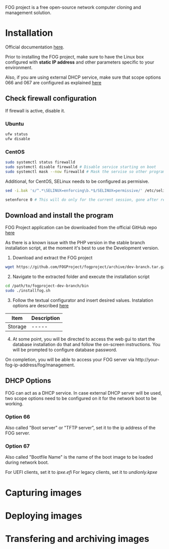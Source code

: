 FOG project is a free open-source network computer cloning and management solution.

# Installation

Official documentation [here](https://docs.fogproject.org/en/latest/).

Prior to installing the FOG project, make sure to have the Linux box configured with **static IP address** and other parameters specific to your environment.

Also, if you are using external DHCP service, make sure that scope options 066 and 067 are configured as explained [here](https://docs.fogproject.org/en/latest/installation/network_setup.html)

## Check firewall configuration

If firewall is active, disable it.

### Ubuntu

```bash
ufw status
ufw disable
```

### CentOS

```bash
sudo systemctl status firewalld
sudo systemctl disable firewalld # Disable service starting on boot
sudo systemctl mask --now firewalld # Mask the servise so other programs would not be able to start it
```

Additional, for CentOS, SELinux needs to be configured as permisive.

```bash
sed -i.bak 's/^.*\SELINUX=enforcing\b.*$/SELINUX=permissive/' /etc/selinux/config # This will set it permanently

setenforce 0 # This will do only for the current session, gone after reboot
```

## Download and install the program

FOG Project application can be downloaded from the official GitHub repo [here](https://github.com/FOGProject/fogproject) 

As there is a known issue with the PHP version in the stable branch installation script, at the moment it's best to use the Development version.

1. Download and extract the FOG project
   
```bash
wget https://github.com/FOGProject/fogproject/archive/dev-branch.tar.gz; tar xzf dev-branch.tar.gz
```

2. Navigate to the extracted folder and execute the installation script
   
```bash
cd /path/to/fogproject-dev-branch/bin
sudo ./installfog.sh
```

3. Follow the textual configurator and insert desired values. Instalation options are described [here](https://docs.fogproject.org/en/latest/installation/install_fog_server.html)

| Item | Description |
|------|--------------|
|Storage | ----- |

4. At some point, you will be directed to access the web gui to start the database installation do  that and follow the on-screen instructions. You will be prompted  to configure database password.

On completion, you will be able to access your FOG server via http://your-fog-ip-address/fog/management.


## DHCP Options

FOG can act as a DHCP service. In case external DHCP server will be used, two scope options need to be configured on it for the network boot to be working.

### Option 66 

Also called "Boot server" or "TFTP server", set it to the ip address of the FOG server.

### Option 67

Also called "Bootfile Name" is the name of the boot image to be loaded during network boot.

For UEFI clients, set it to *ipxe.efi*
For legacy clients, set it to *undionly.kpxe*


# Capturing images

# Deploying images

# Transfering and archiving images


